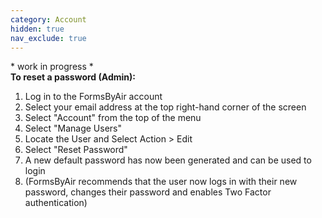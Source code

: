 ```yaml
---
category: Account
hidden: true
nav_exclude: true
---
```


\* work in progress \*  
**To reset a password (Admin):**

1. Log in to the FormsByAir account
2. Select your email address at the top right-hand corner of the screen
3. Select "Account" from the top of the menu
4. Select "Manage Users"
5. Locate the User and Select Action > Edit
6. Select "Reset Password"
7. A new default password has now been generated and can be used to login
8. (FormsByAir recommends that the user now logs in with their new password, changes their password and enables Two Factor authentication) 